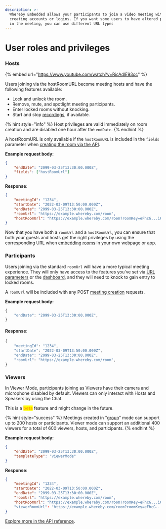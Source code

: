 ```yaml
---
description: >-
  Whereby Embedded allows your participants to join a video meeting without
  creating accounts or logins. If you want some users to have altered privileges
  in the meeting, you can use different URL types
---
```


# User roles and privileges

### Hosts

{% embed url="https://www.youtube.com/watch?v=RicAdlE93cc" %}

Users joining via the hostRoomURL become meeting hosts and have the following features available:

* Lock and unlock the room.
* Remove, mute, and spotlight meeting participants.
* Enter locked rooms without knocking.
* Start and stop [recordings](customizing-rooms/recording-with-embedded/), if available.

{% hint style="info" %}
Host privileges are valid immediately on room creation and are disabled one hour after the `endDate`.
{% endhint %}

A hostRoomURL is only available if the `hostRoomURL` is included in the `fields` parameter when [creating the room via the API](creating-and-deleting-rooms/using-the-rest-api.md).

**Example request body:**

```json
{
    "endDate": "2099-03-25T13:30:00.000Z",
    "fields": ["hostRoomUrl"]
}
```

**Response:**

```json
{
    "meetingId": "1234",
    "startDate": "2022-03-09T13:50:00.000Z",
    "endDate": "2099-03-25T13:30:00.000Z",
    "roomUrl": "https://example.whereby.com/room",
    "hostRoomUrl": "https://example.whereby.com/room?roomKey=eFhcG...i00ZG"
}
```

Now that you have both a `roomUrl` and a `hostRoomUrl`, you can ensure that both your guests and hosts get the right privileges by using the corresponding URL when [embedding rooms](embedding-rooms/) in your own webpage or app.

### Participants

Users joining via the standard `roomUrl` will have a more typical meeting experience. They will only have access to the features you've set via [URL parameters](customizing-rooms/using-url-parameters.md) or the [dashboard](customizing-rooms/dashboard-preferences.md), and they will need to knock to gain entry to locked rooms.

A `roomUrl` will be included with any POST [meeting creation](https://whereby.dev/http-api/#/paths/\~1meetings/post) requests.



**Example request body:**

```javascript
{ 
    "endDate": "2099-03-25T13:30:00.000Z", 
}
```

#### Response:

```javascript
{
    "meetingId": "1234",
    "startDate": "2022-03-09T13:50:00.000Z",
    "endDate": "2099-03-25T13:30:00.000Z",
    "roomUrl": "https://example.whereby.com/room",
}
```

### Viewers

In Viewer Mode, participants joining as Viewers have their camera and microphone disabled by default. Viewers can only interact with Hosts and Speakers by using the Chat.

This is a <mark style="color:orange;">**beta**</mark> feature and might change in the future.

{% hint style="success" %}
Meetings created in "[group](creating-and-deleting-rooms/#using-the-rest-api)" mode can support up to 200 hosts or participants. Viewer mode can support an additional 400 viewers for a total of 600 viewers, hosts, and participants.&#x20;
{% endhint %}



**Example request body:**

```json
{
    "endDate": "2099-03-25T13:30:00.000Z",
    "templateType": "viewerMode"
}
```

**Response:**

```json
{
    "meetingId": "1234",
    "startDate": "2022-03-09T13:50:00.000Z",
    "endDate": "2099-03-25T13:30:00.000Z",
    "roomUrl": "https://example.whereby.com/room",
    "hostRoomUrl": "https://example.whereby.com/room?roomKey=eFhcG...i00ZG"
    "viewerRoomUrl": "https://example.whereby.com/room?roomKey=eFhcG...VTQIE"
}
```

[Explore more in the API reference](https://whereby.dev/http-api/).
